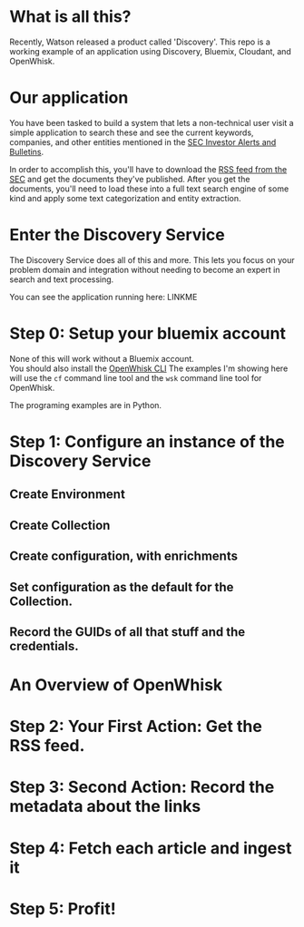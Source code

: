 # What is all this?

Recently, Watson released a product called 'Discovery'.  This repo is a working example
of an application using Discovery, Bluemix, Cloudant, and OpenWhisk.  

# Our application

You have been tasked to build a system that lets a non-technical user visit
a simple application to search these and see the current keywords, companies,
and other entities mentioned in the [SEC Investor Alerts and Bulletins](https://www.sec.gov/investor/alerts).

In order to accomplish this, you'll have to download the
[RSS feed from the SEC](https://www.sec.gov/rss/investor/alerts) and get the documents
they've published.   After you get the documents, you'll need to load these
into a full text search engine of some kind and apply some text categorization and
entity extraction.  

# Enter the Discovery Service

The Discovery Service does all of this and more.  This lets you focus on your problem
domain and integration without needing to become an expert in search and text
processing.

You can see the application running here:  LINKME

# Step 0:  Setup your bluemix account

None of this will work without a Bluemix account.  
You should also install the [OpenWhisk CLI](https://console.ng.bluemix.net/openwhisk/cli)
The examples I'm showing here
will use the `cf` command line tool and the `wsk` command line tool for OpenWhisk.

The programing examples are in Python.

# Step 1: Configure an instance of the Discovery Service
## Create Environment
## Create Collection
## Create configuration, with enrichments
## Set configuration as the default for the Collection.  
## Record the GUIDs of all that stuff and the credentials.

# An Overview of OpenWhisk
# Step 2: Your First Action: Get the RSS feed.
# Step 3: Second Action:  Record the metadata about the links
# Step 4: Fetch each article and ingest it
# Step 5: Profit!
